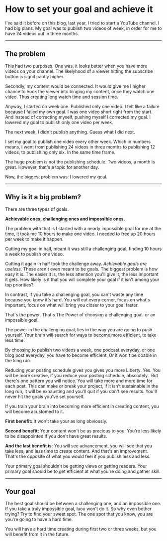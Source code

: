 # How to set your goal and achieve it 

I've said it before on this blog, last year, I tried to start a YouTube channel. I had big plans. My goal was to publish two videos of week, in order for me to have 24 videos out in three months. 


---

## The problem 

This had two purposes. One was, it looks better when you have more videos on your channel. The likelyhood of a viewer hitting the subscribe button is significantly higher. 

Secondly, my content would be connected. It would give me I higher chance to hook the viewer into binging my content, once they watch one video. Thus creating long watch time and session time. 

Anyway, I started on week one. Published only one video. I felt like a failure because I failed my own goal. I was one video short right from the start. And instead of correcting myself, pushing myself I corrected my goal. I lowered my goal to publish only one video per week. 

The next week, I didn't publish anything. Guess what I did next. 

I set my goal to publish one video every other week. Which in numbers means, I went from publishing 24 videos in three months to publishing 12 videos, to publishing only six. In the same time frame. 

The huge problem is not the publishing schedule. Two videos, a month is great. However, that's a topic for another day. 

Now, the biggest problem was: I lowered my goal. 


---

## Why is it a big problem? 

There are three types of goals. 

**Achievable ones, challenging ones and impossible ones.** 

The problem with that is I started with a nearly impossible goal for me at the time, it took me 10 hours to make one video. I needed to free up 20 hours per week to make it happen. 

Cutting my goal in half, meant it was still a challenging goal, finding 10 hours a week to publish one video. 

Cutting it again in half took the challenge away. *Achievable goals are useless.* These aren't even meant to be goals. 
The biggest problem is how easy it is. The easier it is, the less attention you'll give it, the less important it gets. How likely is it that you will complete your goal if it isn't among your top priorities?

In contrast, if you take a challenging goal, you can't waste any time because you know it's hard. You will cut every corner, focus on what's important, focus on what will bring you closer to your goal faster. 

That's the power. That's The Power of choosing a challenging goal, or an impossible goal. 

The power in the challenging goal, lies in the way you are going to push yourself. Your brain will search for ways to become more efficient, to take less time. 

By choosing to publish two videos a week, one podcast everyday, or one blog post everyday, you have to become efficient. Or it won't be doable in the long run. 

Reducing your posting schedule gives you gives you more Liberty. Yes. You will be more creative, if you reduce your posting schedule, absolutely.  But there's one pattern you will notice. You will take more and more time for each post. This can make or break your project, if it isn't sustainable in the long run, it will be exhausting and you'll quit if you don't see results. You'll never hit the goals you've set yourself. 

If you train your brain into becoming more efficient in creating content, you will become acustomed to it. 

**First benefit:** It won't take your as long obviously.

**Second benefit:** Your content won't be as precious to you. You're less likely to be disappointed if you don't have great results. 

**And the last benefit is:** You will see advancement, you will see that you take less, and less time to create content. And that's an improvement. That's the opposite of what you would feel if you publish less and less. 

Your primary goal shouldn't be getting views or getting readers. Your primary goal should be to get efficient at what you're doing and gather skill. 


---

## Your goal 

The best goal should be between a challenging one, and an impossible one. If you take a truly impossible goal, luou won't do it. So why even bother trying? Try to find your sweet spot. The one spot that you know, you are you're going to have a hard time. 

You will have a hard time creating during first two or three weeks, but you will benefit from it in the future. 
